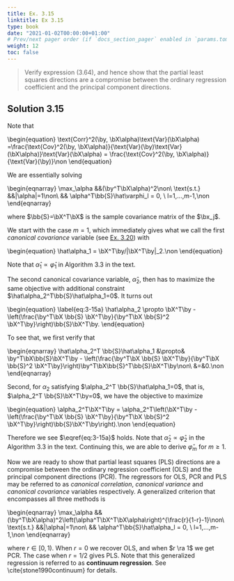 ```yaml
---
title: Ex. 3.15
linktitle: Ex 3.15
type: book
date: "2021-01-02T00:00:00+01:00"
# Prev/next pager order (if `docs_section_pager` enabled in `params.toml`)
weight: 12
toc: false
---
```


> Verify expression (3.64), and hence show that the partial least squares directions are a compromise between the ordinary regression coefficient and the principal component directions.

## Solution 3.15

Note that

\begin{equation}
    \text{Corr}^2(\by, \bX\alpha)\text{Var}(\bX\alpha) =\frac{\text{Cov}^2(\by, \bX\alpha)}{\text{Var}(\by)\text{Var}(\bX\alpha)}\text{Var}(\bX\alpha) = \frac{\text{Cov}^2(\by, \bX\alpha)}{\text{Var}(\by)}\non
\end{equation}

We are essentially solving 

\begin{eqnarray}
    \max_\alpha &&(\by^T\bX\alpha)^2\non\\
    \text{s.t.} &&\|\alpha\|=1\non\\
                && \alpha^T\bb{S}\hat\varphi_l = 0, \  l=1,...,m-1,\non
\end{eqnarray}

where $\bb{S}=\bX^T\bX$ is the sample covariance matrix of the $\bx_j$.

We start with the case $m=1$, which immediately gives what we call the first *canonical covariance* variable (see [Ex. 3.20](ex3-20.md)) with

\begin{equation}
    \hat\alpha_1 = \bX^T\by/\|\bX^T\by\|_2.\non
\end{equation}

Note that $\hat\alpha_1 \propto \hat\varphi_1$ in Algorithm 3.3 in the text. 

The second canonical covariance variable, $\hat\alpha_2$, then has to maximize the same objective with additional constraint $\hat\alpha_2^T\bb{S}\hat\alpha_1=0$. It turns out 

\begin{equation}
\label{eq:3-15a}
    \hat\alpha_2 \propto \bX^T\by - \left(\frac{\by^T\bX \bb{S} \bX^T\by}{\by^T\bX \bb{S}^2 \bX^T\by}\right)\bb{S}\bX^T\by.
\end{equation}

To see that, we first verify that

\begin{eqnarray}
    \hat\alpha_2^T \bb{S}\hat\alpha_1 &\propto&  \by^T\bX\bb{S}\bX^T\by - \left(\frac{\by^T\bX \bb{S} \bX^T\by}{\by^T\bX \bb{S}^2 \bX^T\by}\right)\by^T\bX\bb{S}^T\bb{S}\bX^T\by\non\\
    &=&0.\non
\end{eqnarray}

Second, for $\alpha_2$ satisfying $\alpha_2^T \bb{S}\hat\alpha_1=0$, that is, $\alpha_2^T \bb{S}\bX^T\by=0$, we have the objective to maximize 

\begin{equation}
    \alpha_2^T\bX^T\by = \alpha_2^T\left(\bX^T\by - \left(\frac{\by^T\bX \bb{S} \bX^T\by}{\by^T\bX \bb{S}^2 \bX^T\by}\right)\bb{S}\bX^T\by\right).\non
\end{equation}

Therefore we see $\eqref{eq:3-15a}$ holds. Note that $\hat\alpha_2\propto \hat\varphi_2$ in the Algorithm 3.3 in the text. Continuing this, we are able to derive $\hat\varphi_m$ for $m\ge 1$. 

Now we are ready to show that partial least squares (PLS) directions are a compromise between the ordinary regression coefficient (OLS) and the principal component directions (PCR). The regressors for OLS, PCR and PLS may be referred to as *canonical correlation*, *canonical variance* and *canonical covariance* variables respectively. A generalized criterion that encompasses all three methods is

\begin{eqnarray}
    \max_\alpha &&(\by^T\bX\alpha)^2\left(\alpha^T\bX^T\bX\alpha\right)^{\frac{r}{1-r}-1}\non\\
    \text{s.t.} &&\|\alpha\|=1\non\\
                && \alpha^T\bb{S}\hat\alpha_l = 0, \  l=1,...,m-1,\non
\end{eqnarray}

where $r\in [0, 1).$ When $r =0$ we recover OLS, and when $r \ra 1$ we get PCR. The case when $r=1/2$ gives PLS. Note that this generalized regression is referred to as **continuum regression**. See \cite{stone1990continuum} for details.

